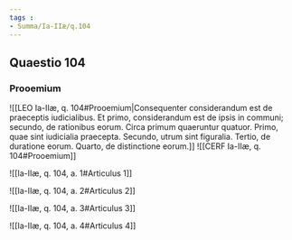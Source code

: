 ```yaml
---
tags : 
- Summa/Ia-IIæ/q.104
---
```


## Quaestio 104

### Prooemium

![[LEO Ia-IIæ, q. 104#Prooemium|Consequenter considerandum est de praeceptis iudicialibus. Et primo, considerandum est de ipsis in communi; secundo, de rationibus eorum. Circa primum quaeruntur quatuor. Primo, quae sint iudicialia praecepta. Secundo, utrum sint figuralia. Tertio, de duratione eorum. Quarto, de distinctione eorum.]]
![[CERF Ia-IIæ, q. 104#Prooemium]]

![[Ia-IIæ, q. 104, a. 1#Articulus 1]]

![[Ia-IIæ, q. 104, a. 2#Articulus 2]]

![[Ia-IIæ, q. 104, a. 3#Articulus 3]]

![[Ia-IIæ, q. 104, a. 4#Articulus 4]]

